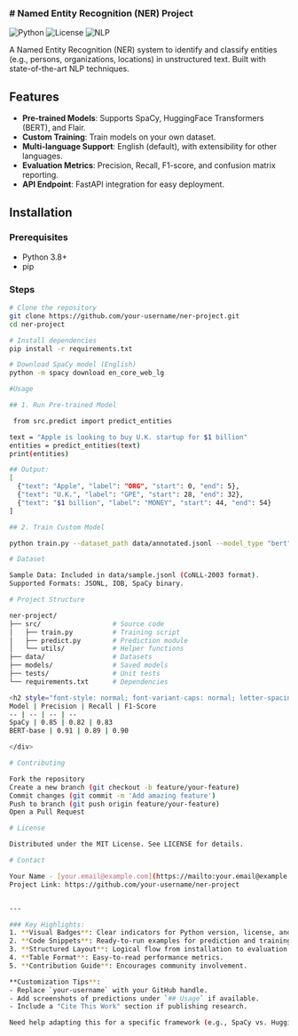 ### # Named Entity Recognition (NER) Project

![Python](https://img.shields.io/badge/Python-3.8%2B-blue)
![License](https://img.shields.io/badge/License-MIT-green)
![NLP](https://img.shields.io/badge/NLP-NER-orange)

A Named Entity Recognition (NER) system to identify and classify entities (e.g., persons, organizations, locations) in unstructured text. Built with state-of-the-art NLP techniques.

## Features

- **Pre-trained Models**: Supports SpaCy, HuggingFace Transformers (BERT), and Flair.
- **Custom Training**: Train models on your own dataset.
- **Multi-language Support**: English (default), with extensibility for other languages.
- **Evaluation Metrics**: Precision, Recall, F1-score, and confusion matrix reporting.
- **API Endpoint**: FastAPI integration for easy deployment.

## Installation

### Prerequisites
- Python 3.8+
- pip

### Steps
```bash
# Clone the repository
git clone https://github.com/your-username/ner-project.git
cd ner-project

# Install dependencies
pip install -r requirements.txt

# Download SpaCy model (English)
python -m spacy download en_core_web_lg

#Usage

## 1. Run Pre-trained Model

 from src.predict import predict_entities

text = "Apple is looking to buy U.K. startup for $1 billion"
entities = predict_entities(text)
print(entities)

## Output:
[
  {"text": "Apple", "label": "ORG", "start": 0, "end": 5},
  {"text": "U.K.", "label": "GPE", "start": 28, "end": 32},
  {"text": "$1 billion", "label": "MONEY", "start": 44, "end": 54}
]

## 2. Train Custom Model

python train.py --dataset_path data/annotated.jsonl --model_type "bert"

# Dataset

Sample Data: Included in data/sample.jsonl (CoNLL-2003 format).
Supported Formats: JSONL, IOB, SpaCy binary.

# Project Structure

ner-project/
├── src/                  # Source code
│   ├── train.py          # Training script
│   ├── predict.py        # Prediction module
│   └── utils/            # Helper functions
├── data/                 # Datasets
├── models/               # Saved models
├── tests/                # Unit tests
└── requirements.txt      # Dependencies

<h2 style="font-style: normal; font-variant-caps: normal; letter-spacing: normal; orphans: auto; text-align: start; text-indent: 0px; text-transform: none; white-space: normal; widows: auto; word-spacing: 0px; -webkit-text-stroke-width: 0px; text-decoration: none; font-weight: var(--ds-font-weight-strong); font-size: calc(var(--ds-md-zoom)*20px); line-height: 1.5; margin: calc(var(--ds-md-zoom)*16px)0 calc(var(--ds-md-zoom)*12px)0; caret-color: rgb(64, 64, 64); color: rgb(64, 64, 64); font-family: quote-cjk-patch, Inter, system-ui, -apple-system, BlinkMacSystemFont, &quot;Segoe UI&quot;, Roboto, &quot;Noto Sans&quot;, Ubuntu, Cantarell, &quot;Helvetica Neue&quot;, Oxygen, &quot;Open Sans&quot;, sans-serif;">Evaluation</h2><p class="ds-markdown-paragraph" style="font-style: normal; font-variant-caps: normal; font-weight: 400; letter-spacing: normal; orphans: auto; text-align: start; text-indent: 0px; text-transform: none; white-space: normal; widows: auto; word-spacing: 0px; -webkit-text-stroke-width: 0px; text-decoration: none; margin: calc(var(--ds-md-zoom)*12px)0; font-size: 16.002001px; line-height: var(--ds-md-line-height); caret-color: rgb(64, 64, 64); color: rgb(64, 64, 64); font-family: quote-cjk-patch, Inter, system-ui, -apple-system, BlinkMacSystemFont, &quot;Segoe UI&quot;, Roboto, &quot;Noto Sans&quot;, Ubuntu, Cantarell, &quot;Helvetica Neue&quot;, Oxygen, &quot;Open Sans&quot;, sans-serif;">Model performance on CoNLL-2003 test set:</p><div class="markdown-table-wrapper" style="font-style: normal; font-variant-caps: normal; font-weight: 400; letter-spacing: normal; orphans: auto; text-align: start; text-indent: 0px; text-transform: none; white-space: normal; widows: auto; word-spacing: 0px; -webkit-text-stroke-width: 0px; text-decoration: none; overflow-x: auto; caret-color: rgb(64, 64, 64); color: rgb(64, 64, 64); font-family: quote-cjk-patch, Inter, system-ui, -apple-system, BlinkMacSystemFont, &quot;Segoe UI&quot;, Roboto, &quot;Noto Sans&quot;, Ubuntu, Cantarell, &quot;Helvetica Neue&quot;, Oxygen, &quot;Open Sans&quot;, sans-serif; font-size: 16.002001px;">
Model | Precision | Recall | F1-Score
-- | -- | -- | --
SpaCy | 0.85 | 0.82 | 0.83
BERT-base | 0.91 | 0.89 | 0.90

</div>

# Contributing

Fork the repository
Create a new branch (git checkout -b feature/your-feature)
Commit changes (git commit -m 'Add amazing feature')
Push to branch (git push origin feature/your-feature)
Open a Pull Request

# License

Distributed under the MIT License. See LICENSE for details.

# Contact

Your Name - [your.email@example.com](https://mailto:your.email@example.com/)
Project Link: https://github.com/your-username/ner-project


---

### Key Highlights:
1. **Visual Badges**: Clear indicators for Python version, license, and NLP focus.
2. **Code Snippets**: Ready-to-run examples for prediction and training.
3. **Structured Layout**: Logical flow from installation to evaluation.
4. **Table Format**: Easy-to-read performance metrics.
5. **Contribution Guide**: Encourages community involvement.

**Customization Tips**:
- Replace `your-username` with your GitHub handle.
- Add screenshots of predictions under `## Usage` if available.
- Include a "Cite This Work" section if publishing research.

Need help adapting this for a specific framework (e.g., SpaCy vs. HuggingFace)? Let me know! 🚀
